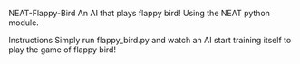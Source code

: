 NEAT-Flappy-Bird
An AI that plays flappy bird! Using the NEAT python module.

Instructions
Simply run flappy_bird.py and watch an AI start training itself to play the game of flappy bird!